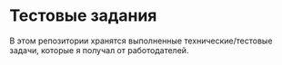 # Тестовые задания

В этом репозитории хранятся выполненные технические/тестовые задачи, которые я получал от работодателей.
